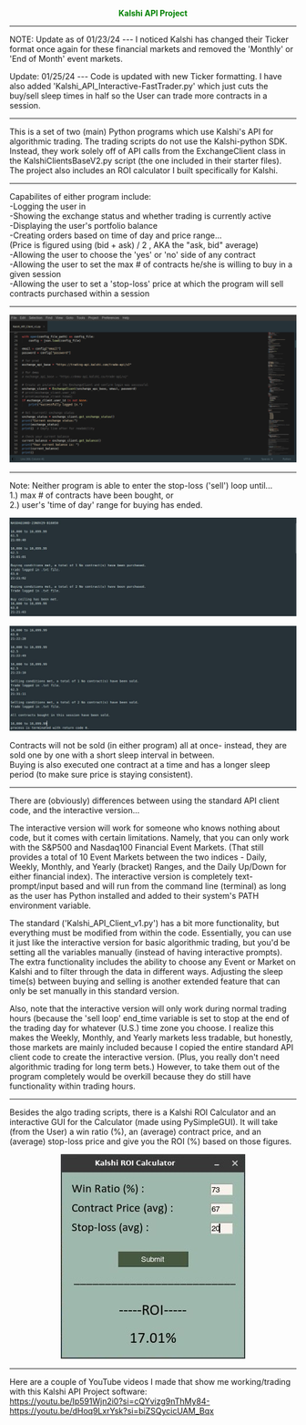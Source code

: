 <p align="center"><b style="color:green;">Kalshi API Project</b></p>

---

NOTE: Update as of 01/23/24 --- I noticed Kalshi has changed their Ticker format once again for these financial markets and removed the 'Monthly' or 'End of Month' event markets.

Update: 01/25/24 --- Code is updated with new Ticker formatting. I have also added 'Kalshi_API_Interactive-FastTrader.py' which just cuts the buy/sell sleep times in half so the User can trade more contracts in a session.

---

This is a set of two (main) Python programs which use Kalshi's API for algorithmic trading. The trading scripts do not use the Kalshi-python SDK. Instead, they work solely off of API calls from the ExchangeClient class in the KalshiClientsBaseV2.py script (the one included in their starter files). The project also includes an ROI calculator I built specifically for Kalshi.

---

Capabilites of either program include:  
-Logging the user in  
-Showing the exchange status and whether trading is currently active  
-Displaying the user's portfolio balance  
-Creating orders based on time of day and price range...  
(Price is figured using (bid + ask) / 2 , AKA the "ask, bid" average)  
-Allowing the user to choose the 'yes' or 'no' side of any contract  
-Allowing the user to set the max # of contracts he/she is willing to buy in a given session  
-Allowing the user to set a 'stop-loss' price at which the program will sell contracts purchased within a session

---

<p align="center">
  <img src="Project_Images/Code_Snippet2.png" alt="Code Snippet Image">
</p>

---

Note: Neither program is able to enter the stop-loss ('sell') loop until...  
1.) max # of contracts have been bought, or  
2.) user's 'time of day' range for buying has ended.

<p align="center">
  <img src="Project_Images/Buy_and_sell_working.jpg" alt="Program Buy Example Image">
</p>

<p align="center">
  <img src="Project_Images/Buy_and_sell_working2.jpg" alt="Program Sell Example Image">
</p>

Contracts will not be sold (in either program) all at once- instead, they are sold one by one with a short sleep interval in between.  
Buying is also executed one contract at a time and has a longer sleep period (to make sure price is staying consistent).

---

There are (obviously) differences between using the standard API client code, and the interactive version...

The interactive version will work for someone who knows nothing about code, but it comes with certain limitations. Namely, that you can only work with the S&P500 and Nasdaq100 Financial Event Markets. (That still provides a total of 10 Event Markets between the two indices - Daily, Weekly, Monthly, and Yearly (bracket) Ranges, and the Daily Up/Down for either financial index). The interactive version is completely text-prompt/input based and will run from the command line (terminal) as long as the user has Python installed and added to their system's PATH environment variable.

The standard ('Kalshi_API_Client_v1.py') has a bit more functionality, but everything must be modified from within the code. Essentially, you can use it just like the interactive version for basic algorithmic trading, but you'd be setting all the variables manually (instead of having interactive prompts). The extra functionality includes the ability to choose any Event or Market on Kalshi and to filter through the data in different ways. Adjusting the sleep time(s) between buying and selling is another extended feature that can only be set manually in this standard version.

Also, note that the interactive version will only work during normal trading hours (because the 'sell loop' end_time variable is set to stop at the end of the trading day for whatever (U.S.) time zone you choose. I realize this makes the Weekly, Monthly, and Yearly markets less tradable, but honestly, those markets are mainly included because I copied the entire standard API client code to create the interactive version. (Plus, you really don't need algorithmic trading for long term bets.) However, to take them out of the program completely would be overkill because they do still have functionality within trading hours.

---

Besides the algo trading scripts, there is a Kalshi ROI Calculator and an interactive GUI for the Calculator (made using PySimpleGUI). It will take (from the User) a win ratio (%), an (average) contract price, and an (average) stop-loss price and give you the ROI (%) based on those figures.  
<p align="center">
  <img src="Project_Images/Kalshi_ROI_Calc3.jpg" alt="Kalshi ROI Calculator Image">
</p>

---

Here are a couple of YouTube videos I made that show me working/trading with this Kalshi API Project software:  
https://youtu.be/Ip591Wjn2i0?si=cQYvizg9nThMy84-  
https://youtu.be/dHoq9LxrYsk?si=biZSQycicUAM_Bqx
